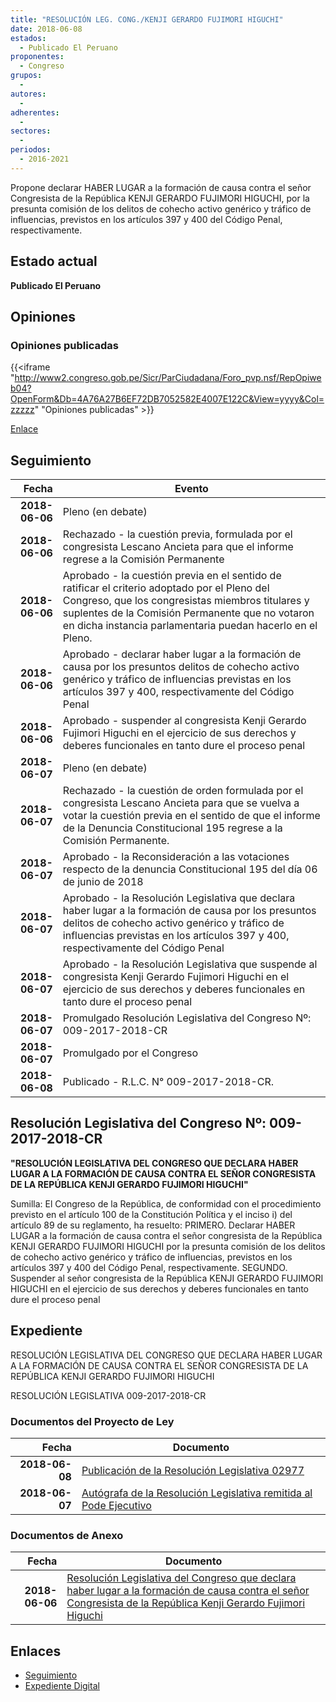 ```yaml
---
title: "RESOLUCIÓN LEG. CONG./KENJI GERARDO FUJIMORI HIGUCHI"
date: 2018-06-08
estados: 
  - Publicado El Peruano
proponentes: 
  - Congreso
grupos: 
  - 
autores: 
  - 
adherentes: 
  - 
sectores: 
  - 
periodos: 
  - 2016-2021
---
```


Propone declarar HABER LUGAR a la formación de causa contra el señor Congresista de la República KENJI GERARDO FUJIMORI HIGUCHI, por la presunta comisión de los delitos de cohecho activo genérico y tráfico de influencias, previstos en los artículos 397 y 400 del Código Penal, respectivamente.


## Estado actual

**Publicado El Peruano**

## Opiniones

### Opiniones publicadas

{{<iframe "http://www2.congreso.gob.pe/Sicr/ParCiudadana/Foro_pvp.nsf/RepOpiweb04?OpenForm&Db=4A76A27B6EF72DB7052582E4007E122C&View=yyyy&Col=zzzzz" "Opiniones publicadas" >}}

[Enlace](http://www2.congreso.gob.pe/Sicr/ParCiudadana/Foro_pvp.nsf/RepOpiweb04?OpenForm&Db=4A76A27B6EF72DB7052582E4007E122C&View=yyyy&Col=zzzzz)

## Seguimiento

| Fecha | Evento |
|------:|--------|
| **2018-06-06** | Pleno (en debate)|
| **2018-06-06** | Rechazado - la cuestión previa, formulada por el congresista Lescano Ancieta para que el informe regrese a la Comisión Permanente|
| **2018-06-06** | Aprobado - la cuestión previa en el sentido de ratificar el criterio adoptado por el Pleno del Congreso, que los congresistas miembros titulares y suplentes de la Comisión Permanente que no votaron en dicha instancia parlamentaria puedan hacerlo en el Pleno.|
| **2018-06-06** | Aprobado - declarar haber lugar a la formación de causa por los presuntos delitos de cohecho activo genérico y tráfico de influencias previstas en los artículos 397 y 400, respectivamente del Código Penal|
| **2018-06-06** | Aprobado - suspender al congresista Kenji Gerardo Fujimori Higuchi en el ejercicio de sus derechos y deberes funcionales en tanto dure el proceso penal|
| **2018-06-07** | Pleno (en debate)|
| **2018-06-07** | Rechazado - la cuestión de orden formulada por el congresista Lescano Ancieta para que se vuelva a votar la cuestión previa en el sentido de que el informe de la Denuncia Constitucional 195 regrese a la Comisión Permanente.|
| **2018-06-07** | Aprobado - la Reconsideración a las votaciones respecto de la denuncia Constitucional 195 del día 06 de junio de 2018|
| **2018-06-07** | Aprobado - la Resolución Legislativa que declara haber lugar a la formación de causa por los presuntos delitos de cohecho activo genérico y tráfico de influencias previstas en los artículos 397 y 400, respectivamente del Código Penal|
| **2018-06-07** | Aprobado - la Resolución Legislativa que suspende al congresista Kenji Gerardo Fujimori Higuchi en el ejercicio de sus derechos y deberes funcionales en tanto dure el proceso penal|
| **2018-06-07** | Promulgado Resolución Legislativa del Congreso Nº: 009-2017-2018-CR|
| **2018-06-07** | Promulgado por el Congreso|
| **2018-06-08** | Publicado - R.L.C. N° 009-2017-2018-CR.|

## Resolución Legislativa del Congreso Nº: 009-2017-2018-CR

**"RESOLUCIÓN LEGISLATIVA DEL CONGRESO QUE DECLARA HABER LUGAR A LA FORMACIÓN DE CAUSA CONTRA EL SEÑOR CONGRESISTA DE LA REPÚBLICA KENJI GERARDO FUJIMORI HIGUCHI"**

Sumilla: El Congreso de la República, de conformidad con el procedimiento previsto en el artículo 100 de la Constitución Política y el inciso i) del artículo 89 de su reglamento, ha resuelto: PRIMERO. Declarar HABER LUGAR a la formación de causa contra el señor congresista de la República KENJI GERARDO FUJIMORI HIGUCHI por la presunta comisión de los delitos de cohecho activo genérico y tráfico de influencias, previstos en los artículos 397 y 400 del Código Penal, respectivamente. SEGUNDO. Suspender al señor congresista de la República KENJI GERARDO FUJIMORI HIGUCHI en el ejercicio de sus derechos y deberes funcionales en tanto dure el proceso penal


## Expediente

RESOLUCIÓN LEGISLATIVA DEL CONGRESO QUE DECLARA HABER LUGAR A LA FORMACIÓN DE CAUSA CONTRA EL SEÑOR CONGRESISTA DE LA REPÚBLICA KENJI GERARDO FUJIMORI HIGUCHI

RESOLUCIÓN LEGISLATIVA 009-2017-2018-CR


### Documentos del Proyecto de Ley

| Fecha | Documento |
|------:|--------|
| **2018-06-08** | [Publicación de la Resolución Legislativa 02977](http://www.leyes.congreso.gob.pe/Documentos/2016_2021/Resolucion_Legislativa_del_Congreso/RLC-009-2017-2018-CR.pdf) |
| **2018-06-07** | [Autógrafa de la Resolución Legislativa remitida al Pode Ejecutivo](http://www.leyes.congreso.gob.pe/Documentos/2016_2021/Autografas/Resolucion_Legislativa_del_Congreso/AU0297720180607.pdf) |

### Documentos de Anexo

| Fecha | Documento |
|------:|--------|
| **2018-06-06** | [Resolución Legislativa del Congreso que declara haber lugar a la formación de causa contra el señor Congresista de la República Kenji Gerardo Fujimori Higuchi](http://www.leyes.congreso.gob.pe/Documentos/2016_2021/Proyectos_de_Ley_y_de_Resoluciones_Legislativas/PL0297720180606.pdf) |

## Enlaces 

- [Seguimiento](http://www2.congreso.gob.pe/Sicr/TraDocEstProc/CLProLey2016.nsf/f7fff46988ca05b1052578e100829cc7/61a2ffd8d6407588052582a5005ed792?OpenDocument)
- [Expediente Digital](http://www2.congreso.gob.pe/Sicr/TraDocEstProc/CLProLey2016.nsf/f7fff46988ca05b1052578e100829cc7/61a2ffd8d6407588052582a5005ed792?OpenDocument&Click=05257FB7005EB655.eb71d0cf91d8294e05256cdf006b5706/$Body/0.1C6C)
